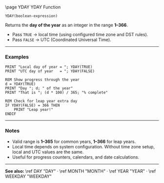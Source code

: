 \page YDAY YDAY Function

```basic
YDAY(boolean-expression)
```

Returns the **day of the year** as an integer in the range **1–366**.

* Pass `TRUE` → local time (using configured time zone and DST rules).
* Pass `FALSE` → UTC (Coordinated Universal Time).

---

### Examples

```basic
PRINT "Local day of year = "; YDAY(TRUE)
PRINT "UTC day of year   = "; YDAY(FALSE)
```

```basic
REM Show progress through the year
d = YDAY(TRUE)
PRINT "Day "; d; " of the year"
PRINT "That is "; (d * 100) / 365; "% complete"
```

```basic
REM Check for leap year extra day
IF YDAY(FALSE) = 366 THEN
    PRINT "Leap year!"
ENDIF
```

---

### Notes

* Valid range is **1–365** for common years, **1–366** for leap years.
* Local time depends on system configuration. Without time zone setup, local and UTC values are the same.
* Useful for progress counters, calendars, and date calculations.

---

**See also:**
\ref DAY "DAY" · \ref MONTH "MONTH" · \ref YEAR "YEAR" · \ref WEEKDAY "WEEKDAY"

